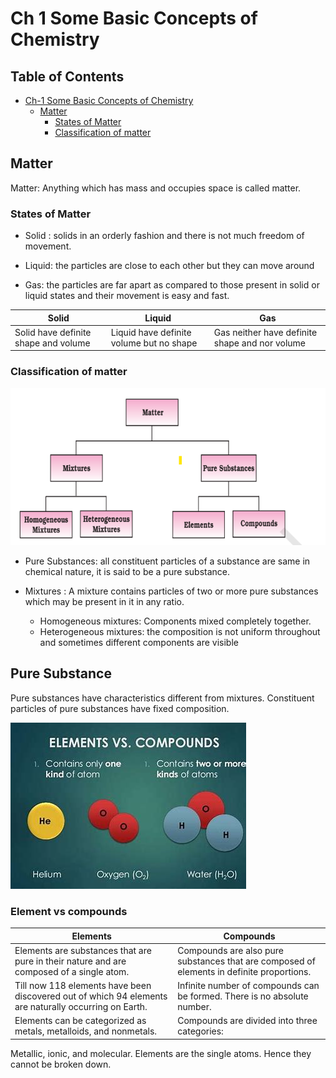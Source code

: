 # Ch 1 Some Basic Concepts of Chemistry

## Table of Contents

- [Ch-1 Some Basic Concepts of Chemistry](ch-1-some-Basic-Concepts-of-Chemistry)
  - [Matter](matter)
    - [States of Matter](states-of-matter)
    - [Classification of matter](classification-of-matter)

## Matter

Matter: Anything which has mass and occupies space is called matter.

### States of Matter

- Solid : solids in an orderly fashion and there is not
much freedom of movement.

- Liquid: the particles are close to each other but they can
move around
- Gas:  the particles
are far apart as compared to those present in
solid or liquid states and their movement is
easy and fast.

Solid | Liquid | Gas
--|--|--
Solid have definite shape and volume| Liquid have definite volume but no shape| Gas neither have definite shape and nor volume

### Classification of matter

![Matter](./image.png)

- Pure Substances:  all constituent particles of a
substance are same in chemical nature, it
is said to be a pure substance.

- Mixtures : A mixture contains particles of two or
more pure substances which may be present
in it in any ratio.

  - Homogeneous mixtures: Components mixed completely together.
  - Heterogeneous mixtures: the composition   is not uniform throughout
  and sometimes different components are
  visible


## Pure Substance

Pure substances have characteristics 
different from mixtures. Constituent particles 
of pure substances have fixed composition. 

![Alt text](./image-1.png)

### Element vs compounds

Elements| Compounds
---|--
Elements are substances that are pure in their nature and are composed of a single atom.| Compounds are also pure substances that are composed of elements in definite proportions. 
Till now 118 elements have been discovered out of which 94 elements are naturally occurring on Earth.|Infinite number of compounds can be formed. There is no absolute number.
| Elements can be categorized as metals, metalloids, and nonmetals.	| Compounds are divided into three categories:
Metallic, ionic, and molecular.
Elements are the single atoms. Hence they cannot be broken down.
